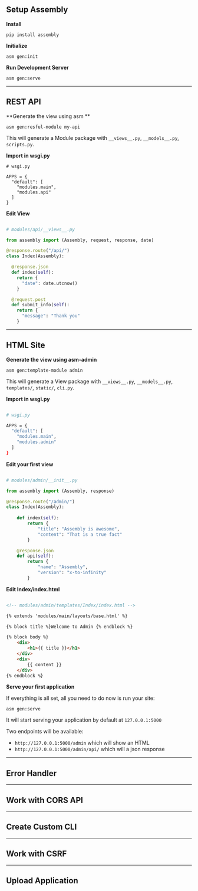 
## Setup Assembly

**Install**

`pip install assembly`

**Initialize**

`asm gen:init`

**Run Development Server**

`asm gen:serve`

---

## REST API

**Generate the view using asm **

`asm gen:resful-module my-api`

This will generate a Module package with `__views__.py`, `__models__.py`, `scripts.py`.

**Import in wsgi.py**

```
# wsgi.py

APPS = {
  "default": [
    "modules.main",
    "modules.api"
  ]
}
```

**Edit View**

```python

# modules/api/__views__.py

from assembly import (Assembly, request, response, date)

@response.route("/api/")
class Index(Assembly):

  @response.json
  def index(self):
    return {
      "date": date.utcnow()
    }

  @request.post
  def submit_info(self):
    return {
      "message": "Thank you"
    }

```

---

## HTML Site

**Generate the view using asm-admin**

`asm gen:template-module admin`

This will generate a View package with `__views__.py`, `__models__.py`, `templates/`, `static/`, `cli.py`.

**Import in wsgi.py**

```sh

# wsgi.py

APPS = {
  "default": [
    "modules.main",
    "modules.admin"
  ]
}
```

**Edit your first view**

```python

# modules/admin/__init__.py

from assembly import (Assembly, response)

@response.route("/admin/")
class Index(Assembly):
    
    def index(self):
        return {
            "title": "Assembly is awesome",
            "content": "That is a true fact"
        }

    @response.json
    def api(self):
        return {
            "name": "Assembly",
            "version": "x-to-infinity"
        }

```


**Edit Index/index.html**

```html

<!-- modules/admin/templates/Index/index.html -->

{% extends 'modules/main/layouts/base.html' %}

{% block title %}Welcome to Admin {% endblock %}

{% block body %}
    <div>
        <h1>{{ title }}</h1>
    </div>
    <div>
        {{ content }}
    </div>
{% endblock %}
```


**Serve your first application**

If everything is all set, all you need to do now is run your site:

```
asm gen:serve
```

It will start serving your application by default at `127.0.0.1:5000`

Two endpoints will be available:

- `http://127.0.0.1:5000/admin` which will show an HTML
- `http://127.0.0.1:5000/admin/api/` which will a json response



---

## Error Handler



---

## Work with CORS API


---

## Create Custom CLI

---

## Work with CSRF

---

## Upload Application

